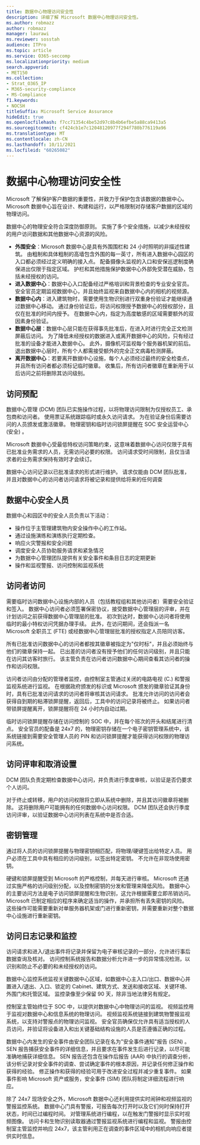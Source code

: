 ```yaml
---
title: 数据中心物理访问安全性
description: 详细了解 Microsoft 数据中心物理访问安全性。
ms.author: robmazz
author: robmazz
manager: laurawi
ms.reviewer: sosstah
audience: ITPro
ms.topic: article
ms.service: O365-seccomp
ms.localizationpriority: medium
search.appverid:
- MET150
ms.collection:
- Strat_O365_IP
- M365-security-compliance
- MS-Compliance
f1.keywords:
- NOCSH
titleSuffix: Microsoft Service Assurance
hideEdit: true
ms.openlocfilehash: f7cc71354c4be52d97c8b4b6efbe5a88ca9413a5
ms.sourcegitcommit: cf424cb1e7c12048120977f294f780b776119a96
ms.translationtype: MT
ms.contentlocale: zh-CN
ms.lasthandoff: 10/11/2021
ms.locfileid: "60265082"
---
```

# <a name="datacenter-physical-access-security"></a>数据中心物理访问安全性

Microsoft 了解保护客户数据的重要性，并致力于保护包含该数据的数据中心。 Microsoft 数据中心旨在设计、构建和运行，以严格限制对存储客户数据的区域的物理访问。

数据中心的物理安全符合深度防御原则。 实施了多个安全措施，以减少未经授权的用户访问数据和其他数据中心资源的风险。

- **外围安全**：Microsoft 数据中心是具有外围围栏和 24 小时照明的非描述性建筑。 由粗制和具体粗制的高墙包含外围的每一英寸，所有进入数据中心园区的入口都必须经过定义明确的接入点。 配备摄像头监视的入口和安保巡逻制度确保进出仅限于指定区域。 护栏和其他措施保护数据中心外部免受潜在威胁，包括未经授权的访问。
- **进入数据中心**：数据中心入口配备经过严格培训和背景检查的专业安全官员。 安全官员定期监视数据中心，并且始终监视来自数据中心内的相机的视频源。
- **数据中心内**：进入建筑物时，需要使用生物识别进行双重身份验证才能继续通过数据中心移动。 通过身份验证后，将访问权限授予数据中心的授权部分，且仅在批准的时间内授予。 在数据中心内，指定为高度敏感的区域需要额外的双因素身份验证。
- **数据中心层**：数据中心层只能在获得事先批准后，在进入时进行完全正文检测屏蔽后访问。 为了降低未经授权的数据进入或离开数据中心的风险，只有经过批准的设备才能进入数据中心。 此外，摄像机可监视每个服务器机架的前后。 退出数据中心层时，所有个人都需接受额外的完全正文病毒检测屏蔽。
- **离开数据中心**：若要离开数据中心设施，每个人必须经过最终的安全检查点，并且所有访问者都必须标记临时徽章。 收集后，所有访问者徽章在重新用于以后访问之前将删除其访问级别。

## <a name="access-provisioning"></a>访问预配

数据中心管理 (DCM) 团队已实施操作过程，以将物理访问限制为仅授权员工、承包商和访问者。 使用票证系统跟踪临时或永久访问请求。 为在验证身份后需要访问的人员颁发或激活徽章。 物理密钥和临时访问锁屏提醒在 SOC 安全运营中心 (安全) 。

Microsoft 数据中心受最低特权访问策略约束，这意味着数据中心访问仅限于具有已批准业务需求的人员，无需访问必要的权限。 访问请求受时间限制，且仅当请求者的业务需求保持有效时才会续订。

数据中心访问记录以已批准请求的形式进行维护。 请求仅能由 DCM 团队批准，并且对数据中心的访问者访问请求将被记录和提供给将来的任何调查

## <a name="datacenter-security-personnel"></a>数据中心安全人员

数据中心和园区中的安全人员负责以下活动：

- 操作位于主管理建筑物内安全操作中心的工作站。
- 通过设施演练和演练执行定期检查。
- 响应火灾警报和安全问题
- 调度安全人员协助服务请求和紧急情况
- 为数据中心管理团队提供有关安全事件和条目日志的定期更新
- 操作和监视警报、访问控制和监视系统

## <a name="visitor-access"></a>访问者访问

需要临时访问数据中心设施内部的人员（包括教程组和其他访问者）需要安全验证和签入。 数据中心访问者必须签署保密协议，接受数据中心管理层的评审，并在计划访问之前获得数据中心管理层的批准。 初次到达时，数据中心访问者将使用临时的最小特权访问凭据办理手续。 此外，在访问期间，还会指派一名 Microsoft 全职员工 (FTE) 或经数据中心管理层批准的授权指定人员陪同访客。

所有已批准访问数据中心的访问者都按其徽章被指定为"仅时标"，并且必须始终与他们的徽章保持一起。 已出差的访问者没有授予他们的任何访问级别，并且只能在访问其访客时旅行。 该主管负责在访问者访问数据中心期间查看其访问者的操作和访问权限。

访问者访问由分配的管理者监控，由控制室主管通过关闭的电路电视 (C.) 和警报监视系统进行监视。 在根据政府颁发的标识或 Microsoft 颁发的徽章验证其身份时，具有已批准访问请求的访问者将审核其访问请求。 批准允许访问的访问者会获得自到期的粘滞锁屏提醒，返回后，工具中的访问记录将被终止。 如果访问者带锁屏提醒离开，锁屏提醒将在 24 小时内自动过期。

临时访问锁屏提醒存储在访问控制的 SOC 中，并在每个班次的开头和结尾进行清点。 安全官员的配备是 24x7 的，物理密钥存储在一个电子密钥管理系统中，该系统链接到需要安全管理人员的 PIN 和访问锁屏提醒才能获得访问权限的物理访问系统。

## <a name="access-review-and-deprovisioning"></a>访问评审和取消设置

DCM 团队负责定期检查数据中心访问，并负责进行季度审核，以验证是否仍要求个人访问。

对于终止或转移，用户的访问权限将立即从系统中删除，并且其访问徽章将被删除。 这将删除用户可能拥有的任何数据中心访问权限。 DCM 团队还会执行季度访问评审，以验证数据中心访问列表在系统中是否合适。

## <a name="key-management"></a>密钥管理

通过将人员的访问锁屏提醒与物理密钥相匹配，将物理/硬键签出给特定人员。 用户必须在工具中具有相应的访问级别，以签出特定密钥。 不允许在非现场使用密钥。

硬键和锁屏提醒受到 Microsoft 的严格控制，并每天进行审核。 Microsoft 还通过实施严格的访问级别分配，以及控制密钥的分发和管理来降低风险。 数据中心的主要访问方法是电子访问锁屏提醒和生物识别，这允许根据需要立即吊销访问。 Microsoft 已制定相应的程序来确定适当的操作，并承担所有丢失密钥的风险。 这些操作可能需要重新对单服务器机架或门进行重新密钥，并需要重新对整个数据中心设施进行重新密钥。

## <a name="access-logging-and-monitoring"></a>访问日志记录和监控

访问请求和进入/退出事件将记录并保留为电子审核记录的一部分，允许进行事后数据查询及核对。 访问控制系统报告和数据分析允许进一步的异常情况检测，以识别和防止不必要的和未经授权的访问。

数据中心监控系统监视关键数据中心区域，如数据中心主入口/出口、数据中心并置进入/退出、入口、锁定的 Cabinet、建筑方式、发送和接收区域、关键环境、外围门和托管区域。 监控录像至少保留 90 天，除非当地法律另有规定。

控制室主管始终位于 SOC 中，以提供对数据中心中物理访问的监视。 视频监控用于监视对数据中心和信息系统的物理访问。 视频监视系统链接到建筑物警报监视系统，以支持对警报点的物理访问监视。 安全官员确保仅允许具有适当授权的人员访问，并验证将设备进入和出关键基础结构设施的人员是否遵循正确的过程。

数据中心内发生的安全事件由安全团队记录在名为"安全事件通知"报告 (SEN) 。 SEN 报告捕获安全事件的详细信息，并且要求在事件发生后进行记录，以尽可能准确地捕获详细信息。 SEN 报告还包含在操作后报告 (AAR) 中执行的调查分析，该分析记录对安全事件的调查、尝试确定事件的根本原因，并记录任何修正操作和获得的经验。 修正操作和获得的经验可用于改进安全过程并减少重复事件。 如果事件影响 Microsoft 资产或服务，安全事件 (SIM) 团队将制定详细流程进行响应。

除了 24x7 现场安全之外，Microsoft 数据中心还利用提供实时闹钟和视频监视的警报监控系统。 数据中心门具有警报，可报告每次打开时以及它们何时保持打开状态，时间已过编程时间。 对管理系统进行编程，以在触发门警报时显示实时视频图像。 访问卡和生物识别读取器通过警报监视系统进行编程和监视。 警报由控制室主管监控并响应 24x7，该主管利用正在调查的事件区域中的相机向响应者提供实时信息。
